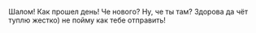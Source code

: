 Шалом! Как прошел день! Че нового?
Ну, че ты там?
Здорова да чёт туплю жестко) не пойму как тебе отправить!

